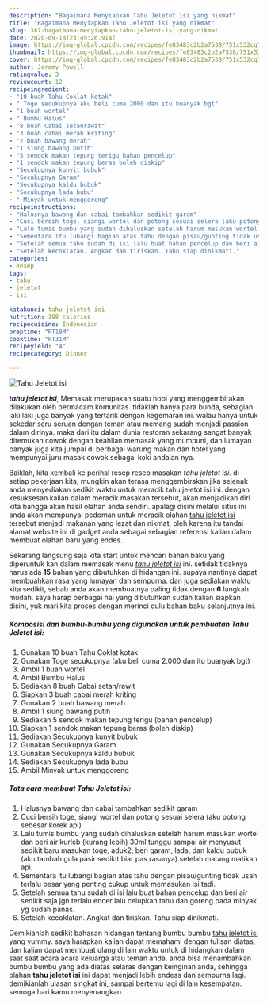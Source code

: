 ```yaml
---
description: "Bagaimana Menyiapkan Tahu Jeletot isi yang nikmat"
title: "Bagaimana Menyiapkan Tahu Jeletot isi yang nikmat"
slug: 387-bagaimana-menyiapkan-tahu-jeletot-isi-yang-nikmat
date: 2020-09-18T23:49:26.914Z
image: https://img-global.cpcdn.com/recipes/fe83483c2b2a7538/751x532cq70/tahu-jeletot-isi-foto-resep-utama.jpg
thumbnail: https://img-global.cpcdn.com/recipes/fe83483c2b2a7538/751x532cq70/tahu-jeletot-isi-foto-resep-utama.jpg
cover: https://img-global.cpcdn.com/recipes/fe83483c2b2a7538/751x532cq70/tahu-jeletot-isi-foto-resep-utama.jpg
author: Jeremy Powell
ratingvalue: 3
reviewcount: 12
recipeingredient:
- "10 buah Tahu Coklat kotak"
- " Toge secukupnya aku beli cuma 2000 dan itu buanyak bgt"
- "1 buah wortel"
- " Bumbu Halus"
- "8 buah Cabai setanrawit"
- "3 buah cabai merah kriting"
- "2 buah bawang merah"
- "1 siung bawang putih"
- "5 sendok makan tepung terigu bahan pencelup"
- "1 sendok makan tepung beras boleh diskip"
- "Secukupnya kunyit bubuk"
- "Secukupnya Garam"
- "Secukupnya kaldu bubuk"
- "Secukupnya lada bubu"
- " Minyak untuk menggoreng"
recipeinstructions:
- "Halusnya bawang dan cabai tambahkan sedikit garam"
- "Cuci bersih toge, siangi wortel dan potong sesuai selera (aku potong sebesar korek api)"
- "Lalu tumis bumbu yang sudah dihaluskan setelah harum masukan wortel dan beri air kurleb (kurang lebih) 30ml tunggu sampai air menyusut sedikit baru masukan toge, aduk2, beri garam, lada, dan kaldu bubuk (aku tambah gula pasir sedikit biar pas rasanya) setelah matang matikan api."
- "Sementara itu lubangi bagian atas tahu dengan pisau/gunting tidak usah terlalu besar yang penting cukup untuk memasukan isi tadi."
- "Setelah semua tahu sudah di isi lalu buat bahan pencelup dan beri air sedikit saja jgn terlalu encer lalu celupkan tahu dan goreng pada minyak yg sudah panas."
- "Setelah kecoklatan. Angkat dan tiriskan. Tahu siap dinikmati."
categories:
- Resep
tags:
- tahu
- jeletot
- isi

katakunci: tahu jeletot isi 
nutrition: 198 calories
recipecuisine: Indonesian
preptime: "PT18M"
cooktime: "PT31M"
recipeyield: "4"
recipecategory: Dinner

---
```



![Tahu Jeletot isi](https://img-global.cpcdn.com/recipes/fe83483c2b2a7538/751x532cq70/tahu-jeletot-isi-foto-resep-utama.jpg)

<b><i>tahu jeletot isi</i></b>, Memasak merupakan suatu hobi yang menggembirakan dilakukan oleh bermacam komunitas. tidaklah hanya para bunda, sebagian laki laki juga banyak yang tertarik dengan kegemaran ini. walau hanya untuk sekedar seru seruan dengan teman atau memang sudah menjadi passion dalam dirinya. maka dari itu dalam dunia restoran sekarang sangat banyak ditemukan cowok dengan keahlian memasak yang mumpuni, dan lumayan banyak juga kita jumpai di berbagai warung makan dan hotel yang mempunyai juru masak cowok sebagai koki andalan nya.

Baiklah, kita kembali ke perihal resep resep masakan <i>tahu jeletot isi</i>. di setiap pekerjaan kita, mungkin akan terasa menggembirakan jika sejenak anda menyediakan sedikit waktu untuk meracik tahu jeletot isi ini. dengan kesuksesan kalian dalam meracik masakan tersebut, akan menjadikan diri kita bangga akan hasil olahan anda sendiri. apalagi disini melalui situs ini anda akan mempunyai pedoman untuk meracik olahan <u>tahu jeletot isi</u> tersebut menjadi makanan yang lezat dan nikmat, oleh karena itu tandai alamat website ini di gadget anda sebagai sebagian referensi kalian dalam membuat olahan baru yang endes.




Sekarang langsung saja kita start untuk mencari bahan baku yang diperuntuk kan dalam memasak menu <u><i>tahu jeletot isi</i></u> ini. setidak tidaknya harus ada <b>15</b> bahan yang dibutuhkan di hidangan ini. supaya nantinya dapat membuahkan rasa yang lumayan dan sempurna. dan juga sediakan waktu kita sedikit, sebab anda akan membuatnya paling tidak dengan <b>6</b> langkah mudah. saya harap berbagai hal yang dibutuhkan sudah kalian siapkan disini, yuk mari kita proses dengan merinci dulu bahan baku selanjutnya ini.

<!--inarticleads1-->

##### Komposisi dan bumbu-bumbu yang digunakan untuk pembuatan Tahu Jeletot isi:

1. Gunakan 10 buah Tahu Coklat kotak
1. Gunakan  Toge secukupnya (aku beli cuma 2.000 dan itu buanyak bgt)
1. Ambil 1 buah wortel
1. Ambil  Bumbu Halus
1. Sediakan 8 buah Cabai setan/rawit
1. Siapkan 3 buah cabai merah kriting
1. Gunakan 2 buah bawang merah
1. Ambil 1 siung bawang putih
1. Sediakan 5 sendok makan tepung terigu (bahan pencelup)
1. Siapkan 1 sendok makan tepung beras (boleh diskip)
1. Sediakan Secukupnya kunyit bubuk
1. Gunakan Secukupnya Garam
1. Gunakan Secukupnya kaldu bubuk
1. Sediakan Secukupnya lada bubu
1. Ambil  Minyak untuk menggoreng




<!--inarticleads2-->

##### Tata cara membuat Tahu Jeletot isi:

1. Halusnya bawang dan cabai tambahkan sedikit garam
1. Cuci bersih toge, siangi wortel dan potong sesuai selera (aku potong sebesar korek api)
1. Lalu tumis bumbu yang sudah dihaluskan setelah harum masukan wortel dan beri air kurleb (kurang lebih) 30ml tunggu sampai air menyusut sedikit baru masukan toge, aduk2, beri garam, lada, dan kaldu bubuk (aku tambah gula pasir sedikit biar pas rasanya) setelah matang matikan api.
1. Sementara itu lubangi bagian atas tahu dengan pisau/gunting tidak usah terlalu besar yang penting cukup untuk memasukan isi tadi.
1. Setelah semua tahu sudah di isi lalu buat bahan pencelup dan beri air sedikit saja jgn terlalu encer lalu celupkan tahu dan goreng pada minyak yg sudah panas.
1. Setelah kecoklatan. Angkat dan tiriskan. Tahu siap dinikmati.




Demikianlah sedikit bahasan hidangan tentang bumbu bumbu <u>tahu jeletot isi</u> yang yummy. saya harapkan kalian dapat memahami dengan tulisan diatas, dan kalian dapat membuat ulang di lain waktu untuk di hidangkan dalam saat saat acara acara keluarga atau teman anda. anda bisa menambahkan bumbu bumbu yang ada diatas selaras dengan keinginan anda, sehingga olahan <b>tahu jeletot isi</b> ini dapat menjadi lebih endess dan sempurna lagi. demikianlah ulasan singkat ini, sampai bertemu lagi di lain kesempatan. semoga hari kamu menyenangkan.
